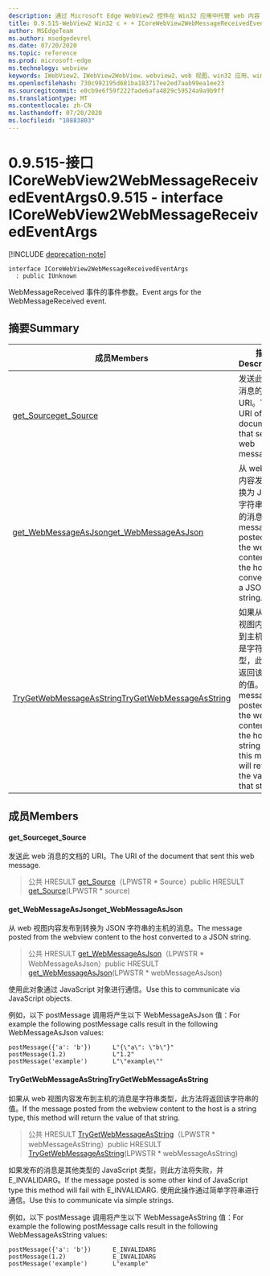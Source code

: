 ```yaml
---
description: 通过 Microsoft Edge WebView2 控件在 Win32 应用中托管 web 内容
title: 0.9.515-WebView2 Win32 c + + ICoreWebView2WebMessageReceivedEventArgs
author: MSEdgeTeam
ms.author: msedgedevrel
ms.date: 07/20/2020
ms.topic: reference
ms.prod: microsoft-edge
ms.technology: webview
keywords: IWebView2、IWebView2WebView、webview2、web 视图、win32 应用、win32、edge、ICoreWebView2、ICoreWebView2Controller、浏览器控件、边缘 html
ms.openlocfilehash: 730c992195d681ba183717ee2ed7aab99ea1ee23
ms.sourcegitcommit: e0cb9e6f59f222fade6afa4829c59524a9a9b9ff
ms.translationtype: MT
ms.contentlocale: zh-CN
ms.lasthandoff: 07/20/2020
ms.locfileid: "10883803"
---
```

# <span data-ttu-id="3c97f-104">0.9.515-接口 ICoreWebView2WebMessageReceivedEventArgs</span><span class="sxs-lookup"><span data-stu-id="3c97f-104">0.9.515 - interface ICoreWebView2WebMessageReceivedEventArgs</span></span> 

[!INCLUDE [deprecation-note](../../includes/deprecation-note.md)]

```
interface ICoreWebView2WebMessageReceivedEventArgs
  : public IUnknown
```

<span data-ttu-id="3c97f-105">WebMessageReceived 事件的事件参数。</span><span class="sxs-lookup"><span data-stu-id="3c97f-105">Event args for the WebMessageReceived event.</span></span>

## <span data-ttu-id="3c97f-106">摘要</span><span class="sxs-lookup"><span data-stu-id="3c97f-106">Summary</span></span>

 <span data-ttu-id="3c97f-107">成员</span><span class="sxs-lookup"><span data-stu-id="3c97f-107">Members</span></span>                        | <span data-ttu-id="3c97f-108">描述</span><span class="sxs-lookup"><span data-stu-id="3c97f-108">Descriptions</span></span>
--------------------------------|---------------------------------------------
[<span data-ttu-id="3c97f-109">get_Source</span><span class="sxs-lookup"><span data-stu-id="3c97f-109">get_Source</span></span>](#get_source) | <span data-ttu-id="3c97f-110">发送此 web 消息的文档的 URI。</span><span class="sxs-lookup"><span data-stu-id="3c97f-110">The URI of the document that sent this web message.</span></span>
[<span data-ttu-id="3c97f-111">get_WebMessageAsJson</span><span class="sxs-lookup"><span data-stu-id="3c97f-111">get_WebMessageAsJson</span></span>](#get_webmessageasjson) | <span data-ttu-id="3c97f-112">从 web 视图内容发布到转换为 JSON 字符串的主机的消息。</span><span class="sxs-lookup"><span data-stu-id="3c97f-112">The message posted from the webview content to the host converted to a JSON string.</span></span>
[<span data-ttu-id="3c97f-113">TryGetWebMessageAsString</span><span class="sxs-lookup"><span data-stu-id="3c97f-113">TryGetWebMessageAsString</span></span>](#trygetwebmessageasstring) | <span data-ttu-id="3c97f-114">如果从 web 视图内容发布到主机的消息是字符串类型，此方法将返回该字符串的值。</span><span class="sxs-lookup"><span data-stu-id="3c97f-114">If the message posted from the webview content to the host is a string type, this method will return the value of that string.</span></span>

## <span data-ttu-id="3c97f-115">成员</span><span class="sxs-lookup"><span data-stu-id="3c97f-115">Members</span></span>

#### <span data-ttu-id="3c97f-116">get_Source</span><span class="sxs-lookup"><span data-stu-id="3c97f-116">get_Source</span></span> 

<span data-ttu-id="3c97f-117">发送此 web 消息的文档的 URI。</span><span class="sxs-lookup"><span data-stu-id="3c97f-117">The URI of the document that sent this web message.</span></span>

> <span data-ttu-id="3c97f-118">公共 HRESULT [get_Source](#get_source)（LPWSTR \* Source）</span><span class="sxs-lookup"><span data-stu-id="3c97f-118">public HRESULT [get_Source](#get_source)(LPWSTR \* source)</span></span>

#### <span data-ttu-id="3c97f-119">get_WebMessageAsJson</span><span class="sxs-lookup"><span data-stu-id="3c97f-119">get_WebMessageAsJson</span></span> 

<span data-ttu-id="3c97f-120">从 web 视图内容发布到转换为 JSON 字符串的主机的消息。</span><span class="sxs-lookup"><span data-stu-id="3c97f-120">The message posted from the webview content to the host converted to a JSON string.</span></span>

> <span data-ttu-id="3c97f-121">公共 HRESULT [get_WebMessageAsJson](#get_webmessageasjson)（LPWSTR \* WebMessageAsJson）</span><span class="sxs-lookup"><span data-stu-id="3c97f-121">public HRESULT [get_WebMessageAsJson](#get_webmessageasjson)(LPWSTR \* webMessageAsJson)</span></span>

<span data-ttu-id="3c97f-122">使用此对象通过 JavaScript 对象进行通信。</span><span class="sxs-lookup"><span data-stu-id="3c97f-122">Use this to communicate via JavaScript objects.</span></span>

<span data-ttu-id="3c97f-123">例如，以下 postMessage 调用将产生以下 WebMessageAsJson 值：</span><span class="sxs-lookup"><span data-stu-id="3c97f-123">For example the following postMessage calls result in the following WebMessageAsJson values:</span></span>

```
postMessage({'a': 'b'})      L"{\"a\": \"b\"}"
postMessage(1.2)             L"1.2"
postMessage('example')       L"\"example\""
```

#### <span data-ttu-id="3c97f-124">TryGetWebMessageAsString</span><span class="sxs-lookup"><span data-stu-id="3c97f-124">TryGetWebMessageAsString</span></span> 

<span data-ttu-id="3c97f-125">如果从 web 视图内容发布到主机的消息是字符串类型，此方法将返回该字符串的值。</span><span class="sxs-lookup"><span data-stu-id="3c97f-125">If the message posted from the webview content to the host is a string type, this method will return the value of that string.</span></span>

> <span data-ttu-id="3c97f-126">公共 HRESULT [TryGetWebMessageAsString](#trygetwebmessageasstring)（LPWSTR \* webMessageAsString）</span><span class="sxs-lookup"><span data-stu-id="3c97f-126">public HRESULT [TryGetWebMessageAsString](#trygetwebmessageasstring)(LPWSTR \* webMessageAsString)</span></span>

<span data-ttu-id="3c97f-127">如果发布的消息是其他类型的 JavaScript 类型，则此方法将失败，并 E_INVALIDARG。</span><span class="sxs-lookup"><span data-stu-id="3c97f-127">If the message posted is some other kind of JavaScript type this method will fail with E_INVALIDARG.</span></span> <span data-ttu-id="3c97f-128">使用此操作通过简单字符串进行通信。</span><span class="sxs-lookup"><span data-stu-id="3c97f-128">Use this to communicate via simple strings.</span></span>

<span data-ttu-id="3c97f-129">例如，以下 postMessage 调用将产生以下 WebMessageAsString 值：</span><span class="sxs-lookup"><span data-stu-id="3c97f-129">For example the following postMessage calls result in the following WebMessageAsString values:</span></span>

```
postMessage({'a': 'b'})      E_INVALIDARG
postMessage(1.2)             E_INVALIDARG
postMessage('example')       L"example"
```

